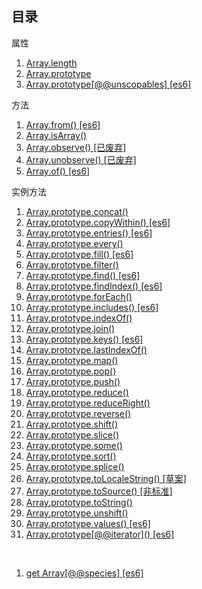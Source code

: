 ## 目录

属性

1. [Array.length](#docs/length)
1. [Array.prototype](#docs/prototype)
1. [Array.prototype\[@@unscopables\] \[es6\]](#docs/unscopables)

方法

1. [Array.from() \[es6\]](#docs/from)
1. [Array.isArray()](#docs/isArray)
1. [Array.observe() \[已废弃\]](#docs/observe)
1. [Array.unobserve() \[已废弃\]](#docs/unobserve)
1. [Array.of() \[es6\]](#docs/of)

实例方法

1. [Array.prototype.concat()](#docs/concat)
1. [Array.prototype.copyWithin() \[es6\]](#docs/copyWithin)
1. [Array.prototype.entries() \[es6\]](#docs/entries)
1. [Array.prototype.every()](#docs/every)
1. [Array.prototype.fill() \[es6\]](#docs/fill)
1. [Array.prototype.filter()](#docs/filter)
1. [Array.prototype.find() \[es6\]](#docs/find)
1. [Array.prototype.findIndex() \[es6\]](#docs/findIndex)
1. [Array.prototype.forEach()](#docs/forEach)
1. [Array.prototype.includes() \[es6\]](#docs/includes)
1. [Array.prototype.indexOf()](#docs/indexOf)
1. [Array.prototype.join()](#docs/join)
1. [Array.prototype.keys() \[es6\]](#docs/keys)
1. [Array.prototype.lastIndexOf()](#docs/lastIndexOf)
1. [Array.prototype.map()](#docs/map)
1. [Array.prototype.pop()](#docs/pop)
1. [Array.prototype.push()](#docs/push)
1. [Array.prototype.reduce()](#docs/reduce)
1. [Array.prototype.reduceRight()](#docs/reduceRight)
1. [Array.prototype.reverse()](#docs/reverse)
1. [Array.prototype.shift()](#docs/shift)
1. [Array.prototype.slice()](#docs/slice)
1. [Array.prototype.some()](#docs/some)
1. [Array.prototype.sort()](#docs/sort)
1. [Array.prototype.splice()](#docs/splice)
1. [Array.prototype.toLocaleString() \[草案\]](#docs/toLocaleString)
1. [Array.prototype.toSource() \[非标准\]](#docs/toSource)
1. [Array.prototype.toString()](#docs/toString)
1. [Array.prototype.unshift()](#docs/unshift)
1. [Array.prototype.values() \[es6\]](#docs/values)
1. [Array.prototype\[@@iterator\]()  \[es6\]](#docs/iterator)

<br>

1. [get Array[@@species] \[es6\]](#docs/species)